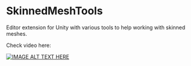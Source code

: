 # SkinnedMeshTools
Editor extension for Unity with various tools to help working with skinned meshes.

Check video here:

[![IMAGE ALT TEXT HERE](https://img.youtube.com/vi/4i4aDyRUZkM/0.jpg)](https://www.youtube.com/watch?v=4i4aDyRUZkM)

